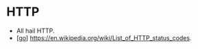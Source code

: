 # HTTP

- All hail HTTP.
- [[go]] https://en.wikipedia.org/wiki/List_of_HTTP_status_codes.


[//begin]: # "Autogenerated link references for markdown compatibility"
[go]: go "Go"
[//end]: # "Autogenerated link references"